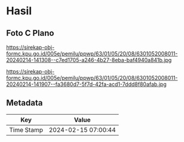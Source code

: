# Hasil

## Foto C Plano

https://sirekap-obj-formc.kpu.go.id/005e/pemilu/ppwp/63/01/05/20/08/6301052008011-20240214-141308--c7ed1705-a246-4b27-8eba-baf4940a841b.jpg

https://sirekap-obj-formc.kpu.go.id/005e/pemilu/ppwp/63/01/05/20/08/6301052008011-20240214-141907--fa3680d7-5f7d-42fa-acd1-7ddd8f80afab.jpg


## Metadata

| Key        | Value               |
| ---------- | ------------------- |
| Time Stamp | 2024-02-15 07:00:44 |



